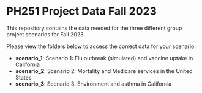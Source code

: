 # PH251 Project Data Fall 2023

This repository contains the data needed for the three different group project scenarios for Fall 2023. 

Please view the folders below to access the correct data for your scenario:
- **scenario_1**: Scenario 1: Flu outbreak (simulated) and vaccine uptake in California
- **scenario_2**: Scenario 2: Mortality and Medicare services in the United States
- **scenario_3**: Scenario 3: Environment and asthma in California

